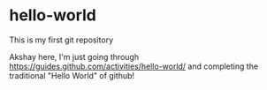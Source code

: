 # hello-world
This is my first git repository

Akshay here, I'm just going through https://guides.github.com/activities/hello-world/ and completing the traditional "Hello World" of github!
